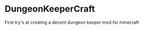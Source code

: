 DungeonKeeperCraft
==================


First try's at creating a decent dungeon keeper mod for minecraft
